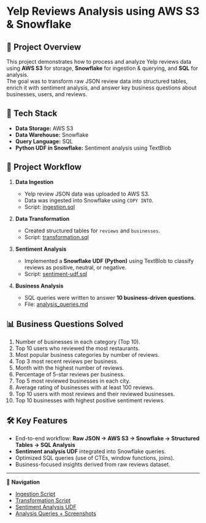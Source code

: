 # Yelp Reviews Analysis using AWS S3 & Snowflake

## 📌 Project Overview
This project demonstrates how to process and analyze Yelp reviews data using **AWS S3** for storage, **Snowflake** for ingestion & querying, and **SQL** for analysis.  
The goal was to transform raw JSON review data into structured tables, enrich it with sentiment analysis, and answer key business questions about businesses, users, and reviews.

## 🚀 Tech Stack
- **Data Storage:** AWS S3  
- **Data Warehouse:** Snowflake  
- **Query Language:** SQL  
- **Python UDF in Snowflake:** Sentiment analysis using TextBlob  

## 📂 Project Workflow
1. **Data Ingestion**  
   - Yelp review JSON data was uploaded to AWS S3.  
   - Data was ingested into Snowflake using `COPY INTO`.  
   - Script: [ingestion.sql](sql/ingestion.sql)  

2. **Data Transformation**  
   - Created structured tables for `reviews` and `businesses`.  
   - Script: [transformation.sql](sql/transformation.sql)  

3. **Sentiment Analysis**  
   - Implemented a **Snowflake UDF (Python)** using TextBlob to classify reviews as positive, neutral, or negative.  
   - Script: [sentiment-udf.sql](sql/sentiment-udf.sql)  

4. **Business Analysis**  
   - SQL queries were written to answer **10 business-driven questions**.  
   - File: [analysis_queries.md](sql/analysis_queries.md)  

## 📊 Business Questions Solved
1. Number of businesses in each category (Top 10).  
2. Top 10 users who reviewed the most restaurants.  
3. Most popular business categories by number of reviews.  
4. Top 3 most recent reviews per business.  
5. Month with the highest number of reviews.  
6. Percentage of 5-star reviews per business.  
7. Top 5 most reviewed businesses in each city.  
8. Average rating of businesses with at least 100 reviews.  
9. Top 10 users with most reviews and their reviewed businesses.  
10. Top 10 businesses with highest positive sentiment reviews.  

## 🛠 Key Features
- End-to-end workflow: **Raw JSON → AWS S3 → Snowflake → Structured Tables → SQL Analysis**  
- **Sentiment analysis UDF** integrated into Snowflake queries.  
- Optimized SQL queries (use of CTEs, window functions, joins).  
- Business-focused insights derived from raw reviews dataset.  

---

📎 **Navigation**  
- [Ingestion Script](sql/ingestion.sql)  
- [Transformation Script](sql/transformation.sql)  
- [Sentiment Analysis UDF](sql/sentiment-udf.sql)  
- [Analysis Queries + Screenshots](sql/analysis_queries.md)  
